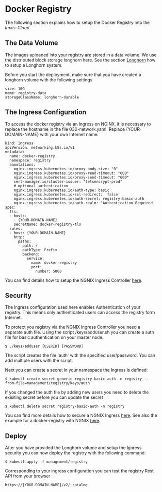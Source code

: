 # Docker Registry

The following section explains how to setup the Docker Registry into the *Imxis-Cloud*.


## The Data Volume

The images uploaded into your registry are stored in a data volume. We use the  distributed block storage longhorn here. See the section [Longhorn](../../doc/LONGHORN.md) how to setup a Longhorn system.

Before you start the deployment, make sure that you have created a longhorn volume with the following settings:

	size: 10G 
	name: registry-data
	storageClassName: longhorn-durable


## The Ingress Configuration

To access the docker registry via an Ingress on NGINX, it is necessary to replace the hostname in the file 030-network.yaml. Replace {YOUR-DOMAIN-NAME} with your own Internet name:

	kind: Ingress
	apiVersion: networking.k8s.io/v1
	metadata:
	  name: docker-registry
	  namespace: registry
	  annotations:
	    nginx.ingress.kubernetes.io/proxy-body-size: "0"
	    nginx.ingress.kubernetes.io/proxy-read-timeout: "600"
	    nginx.ingress.kubernetes.io/proxy-send-timeout: "600"
	    cert-manager.io/cluster-issuer: "letsencrypt-prod"
	    # optional authentication
	    nginx.ingress.kubernetes.io/auth-type: basic
	    nginx.ingress.kubernetes.io/ssl-redirect: 'false'
	    nginx.ingress.kubernetes.io/auth-secret: registry-basic-auth
	    nginx.ingress.kubernetes.io/auth-realm: 'Authentication Required '		    
	spec:
	  tls:
	  - hosts:
	    - {YOUR-DOMAIN-NAME}
	    secretName: docker-registry-tls
	  rules:
	  - host: {YOUR-DOMAIN-NAME}
	    http:
	      paths:
	      - path: /
	        pathType: Prefix
	        backend:
	          service:
	            name: docker-registry
	            port:
	              number: 5000

You can find details how to setup the NGNIX Ingress Controller [here](../../doc/INGRESS.md).


## Security

The Ingress configuration used here enables Authentication of your registry. This means only authenticated users can access the registry form Internet. 

To protect you registry via the NGNIX Ingress Controller you need a separate auth file. Using the script /keys/adduser.sh  you can create a auth file for basic authentication on your master node.

	$ ./keys/adduser [USERID] [PASSWORD]
	
The script creates the file 'auth' with the specified user/password. You can add multiple users with the script. 

Next you can create a secret in your namespace the Ingress is defined:

	$ kubectl create secret generic registry-basic-auth -n registry --from-file=management/registry/keys/auth

If you changed the auth file by adding new users you need to delete the exisiting secret before you can update the secret
	
	$ kubectl delete secret registry-basic-auth -n registry

You can find more details how to secure a NGNIX Ingress [here](../../doc/INGRESS.md). See also the example for a docker-registry with NGNIX [here](https://kubernetes.github.io/ingress-nginx/examples/docker-registry/).

## Deploy

After you have provided the Longhorn volume and setup the Ignress security you can now deploy the registry with the following command:

	$ kubectl apply -f management/registry

Corresponding to your ingress configuration you can test the registry Rest API from your browser

	https://{YOUR-DOMAIN-NAME}/v2/_catalog



